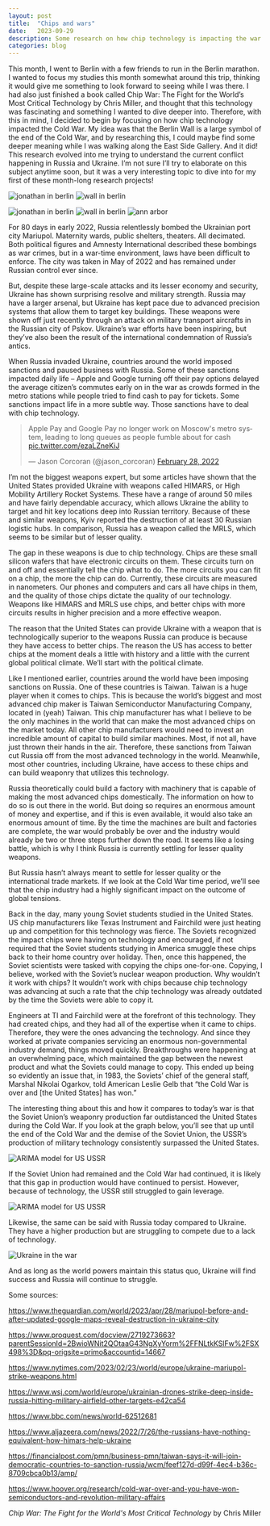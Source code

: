 ```yaml
---
layout: post
title:  "Chips and wars"
date:   2023-09-29
description: Some research on how chip technology is impacting the war in Ukraine.
categories: blog
---
```

This month, I went to Berlin with a few friends to run in the Berlin marathon. I wanted to focus my studies this month somewhat around this trip, thinking it would give me something to look forward to seeing while I was there. I had also just finished a book called Chip War: The Fight for the World’s Most Critical Technology by Chris Miller, and thought that this technology was fascinating and something I wanted to dive deeper into. Therefore, with this in mind, I decided to begin by focusing on how chip technology impacted the Cold War. My idea was that the Berlin Wall is a large symbol of the end of the Cold War, and by researching this, I could maybe find some deeper meaning while I was walking along the East Side Gallery. And it did! This research evolved into me trying to understand the current conflict happening in Russia and Ukraine. I’m not sure I’ll try to elaborate on this subject anytime soon, but it was a very interesting topic to dive into for my first of these month-long research projects!

<img src="images/chips_berlin_wall.JPG" alt="jonathan in berlin">
<img src="images/chips_berlin_wall2.JPG" alt="wall in berlin">

![jonathan in berlin](images/chips_berlin_wall.JPG)
![wall in berlin](images/chips_berlin_wall2.JPG)
![ann arbor](/images/annarbor.JPG)

For 80 days in early 2022, Russia relentlessly bombed the Ukrainian port city Mariupol. Maternity wards, public shelters, theaters. All decimated. Both political figures and Amnesty International described these bombings as war crimes, but in a war-time environment, laws have been difficult to enforce. The city was taken in May of 2022 and has remained under Russian control ever since.

But, despite these large-scale attacks and its lesser economy and security, Ukraine has shown surprising resolve and military strength. Russia may have a larger arsenal, but Ukraine has kept pace due to advanced precision systems that allow them to target key buildings. These weapons were shown off just recently through an attack on military transport aircrafts in the Russian city of Pskov. Ukraine’s war efforts have been inspiring, but they’ve also been the result of the international condemnation of Russia’s antics. 

When Russia invaded Ukraine, countries around the world imposed sanctions and paused business with Russia. Some of these sanctions impacted daily life – Apple and Google turning off their pay options delayed the average citizen’s commutes early on in the war as crowds formed in the metro stations while people tried to find cash to pay for tickets. Some sanctions impact life in a more subtle way. Those sanctions have to deal with chip technology.

<blockquote class="twitter-tweet"><p lang="en" dir="ltr">Apple Pay and Google Pay no longer work on Moscow&#39;s metro system, leading to long queues as people fumble about for cash <a href="https://t.co/ezaLZneKiJ">pic.twitter.com/ezaLZneKiJ</a></p>&mdash; Jason Corcoran (@jason_corcoran) <a href="https://twitter.com/jason_corcoran/status/1498343208094478354?ref_src=twsrc%5Etfw">February 28, 2022</a></blockquote> <script async src="https://platform.twitter.com/widgets.js" charset="utf-8"></script>

I’m not the biggest weapons expert, but some articles have shown that the United States provided Ukraine with weapons called HIMARS, or High Mobility Artillery Rocket Systems. These have a range of around 50 miles and have fairly dependable accuracy, which allows Ukraine the ability to target and hit key locations deep into Russian territory. Because of these and similar weapons, Kyiv reported the destruction of at least 30 Russian logistic hubs. In comparison, Russia has a weapon called the MRLS, which seems to be similar but of lesser quality.

The gap in these weapons is due to chip technology. Chips are these small silicon wafers that have electronic circuits on them. These circuits turn on and off and essentially tell the chip what to do. The more circuits you can fit on a chip, the more the chip can do. Currently, these circuits are measured in nanometers. Our phones and computers and cars all have chips in them, and the quality of those chips dictate the quality of our technology. Weapons like HIMARS and MRLS use chips, and better chips with more circuits results in higher precision and a more effective weapon.

The reason that the United States can provide Ukraine with a weapon that is technologically superior to the weapons Russia can produce is because they have access to better chips. The reason the US has access to better chips at the moment deals a little with history and a little with the current global political climate. We’ll start with the political climate. 

Like I mentioned earlier, countries around the world have been imposing sanctions on Russia. One of these countries is Taiwan. Taiwan is a huge player when it comes to chips. This is because the world’s biggest and most advanced chip maker is Taiwan Semiconductor Manufacturing Company, located in (yeah) Taiwan. This chip manufacturer has what I believe to be the only machines in the world that can make the most advanced chips on the market today. All other chip manufacturers would need to invest an incredible amount of capital to build similar machines. Most, if not all, have just thrown their hands in the air. Therefore, these sanctions from Taiwan cut Russia off from the most advanced technology in the world. Meanwhile, most other countries, including Ukraine, have access to these chips and can build weaponry that utilizes this technology. 

Russia theoretically could build a factory with machinery that is capable of making the most advanced chips domestically. The information on how to do so is out there in the world. But doing so requires an enormous amount of money and expertise, and if this is even available, it would also take an enormous amount of time. By the time the machines are built and factories are complete, the war would probably be over and the industry would already be two or three steps further down the road. It seems like a losing battle, which is why I think Russia is currently settling for lesser quality weapons.

But Russia hasn’t always meant to settle for lesser quality or the international trade markets. If we look at the Cold War time period, we’ll see that the chip industry had a highly significant impact on the outcome of global tensions. 

Back in the day, many young Soviet students studied in the United States. US chip manufacturers like Texas Instrument and Fairchild were just heating up and competition for this technology was fierce. The Soviets recognized the impact chips were having on technology and encouraged, if not required that the Soviet students studying in America smuggle these chips back to their home country over holiday. Then, once this happened, the Soviet scientists were tasked with copying the chips one-for-one. Copying, I believe, worked with the Soviet’s nuclear weapon production. Why wouldn’t it work with chips? It wouldn’t work with chips because chip technology was advancing at such a rate that the chip technology was already outdated by the time the Soviets were able to copy it.

Engineers at TI and Fairchild were at the forefront of this technology. They had created chips, and they had all of the expertise when it came to chips. Therefore, they were the ones advancing the technology. And since they worked at private companies servicing an enormous non-governmental industry demand, things moved quickly. Breakthroughs were happening at an overwhelming pace, which maintained the gap between the newest product and what the Soviets could manage to copy. This ended up being so evidently an issue that, in 1983, the Soviets’ chief of the general staff, Marshal Nikolai Ogarkov, told American Leslie Gelb that “the Cold War is over and [the United States] has won.” 

The interesting thing about this and how it compares to today’s war is that the Soviet Union’s weaponry production far outdistanced the United States during the Cold War. If you look at the graph below, you’ll see that up until the end of the Cold War and the demise of the Soviet Union, the USSR’s production of military technology consistently surpassed the United States. 

![ARIMA model for US USSR](images/chips_us_ussr.png)

If the Soviet Union had remained and the Cold War had continued, it is likely that this gap in production would have continued to persist. However, because of technology, the USSR still struggled to gain leverage.

![ARIMA model for US USSR](images/chips_arima.png)

Likewise, the same can be said with Russia today compared to Ukraine. They have a higher production but are struggling to compete due to a lack of technology. 

![Ukraine in the war](images/chips_rus_ukr.png)

And as long as the world powers maintain this status quo, Ukraine will find success and Russia will continue to struggle.

Some sources:

https://www.theguardian.com/world/2023/apr/28/mariupol-before-and-after-updated-google-maps-reveal-destruction-in-ukraine-city

https://www.proquest.com/docview/2719273663?parentSessionId=2BwioWNit2QOtaaG43NgXyYorm%2FFNLtkKSlFw%2FSX498%3D&pq-origsite=primo&accountid=14667

https://www.nytimes.com/2023/02/23/world/europe/ukraine-mariupol-strike-weapons.html

https://www.wsj.com/world/europe/ukrainian-drones-strike-deep-inside-russia-hitting-military-airfield-other-targets-e42ca54

https://www.bbc.com/news/world-62512681

https://www.aljazeera.com/news/2022/7/26/the-russians-have-nothing-equivalent-how-himars-help-ukraine

https://financialpost.com/pmn/business-pmn/taiwan-says-it-will-join-democratic-countries-to-sanction-russia/wcm/feef127d-d99f-4ec4-b36c-8709cbca0b13/amp/

https://www.hoover.org/research/cold-war-over-and-you-have-won-semiconductors-and-revolution-military-affairs

_Chip War: The Fight for the World's Most Critical Technology_ by Chris Miller
